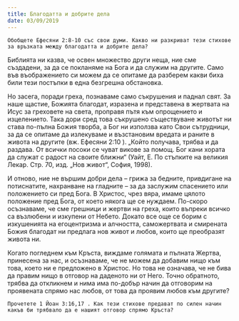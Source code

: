 ```yaml
---
title: Благодатта и добрите дела
date: 03/09/2019
---
```


`Обобщете Ефесяни 2:8-10 със свои думи. Какво ни разкриват тези стихове за връзката между благодатта и добрите дела?`

Библията ни казва, че освен множество други неща, ние сме създадени, за да се покланяме на Бога и да служим на другите. Само във въображението си можем да се опитаме да разберем какви биха били тези постъпки в една безгрешна обстановка.

Но засега, поради греха, познаваме само съкрушения и паднал свят. За наше щастие, Божията благодат, изразена и представена в жертвата на Исус за греховете на света, проправя пътя към опрощението и изцелението. Така дори сред това съкрушено съществуване животът ни става по-пълна Божия творба, а Бог ни използва като Свои сътрудници, за да се опитаме да излекуваме и възстановим вредата и раните в живота на другите (вж. Ефесяни 2:10 ). „Който получава, трябва и да раздава. От всички посоки се чуват викове за помощ. Бог кани хората да служат с радост на своите ближни“ (Уайт, Е. По стъпките на великия Лекар. Стр. 70, изд. „Нов живот“, София, 1998).

И отново, ние не вършим добри дела – грижа за бедните, привдигане на потиснатите, нахранване на гладните – за да заслужим спасението или положението си пред Бога. В Христос, чрез вяра, имаме цялото положение пред Бога, от което някога ще се нуждаем. По-скоро осъзнаваме, че сме грешници и жертви на греха, които въпреки всичко са възлюбени и изкупени от Небето. Докато все още се борим с изкушенията на егоцентризма и алчността, саможертвата и смирената Божия благодат ни предлага нов живот и любов, които ще преобразят живота ни.

Когато погледнем към Кръста, виждаме голямата и пълната Жертва, принесена за нас, и осъзнаваме, че не можем да добавим нищо към това, което ни е предложено в Христос. Но това не означава, че не бива да правим нищо в отговор на даденото ни от Него. Точно обратното, трябва да откликнем и нима има по-добър начин да отговорим на проявената спрямо нас любов, от това да проявим любов към другите?

`Прочетете 1 Йоан 3:16,17 . Как тези стихове предават по силен начин какъв би трябвало да е нашият отговор спрямо Кръста?`